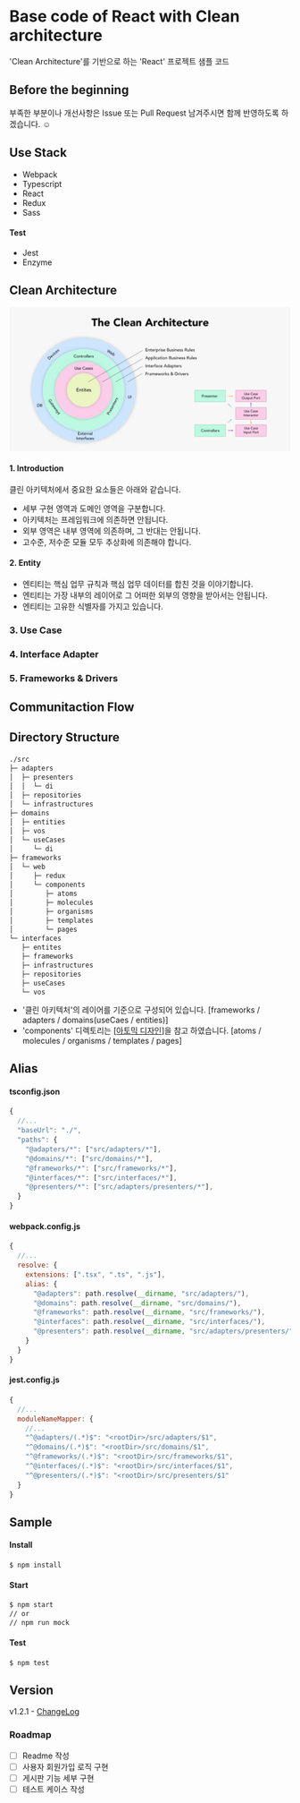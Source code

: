 # Base code of React with Clean architecture
'Clean Architecture'를 기반으로 하는 'React' 프로젝트 샘플 코드

## Before the beginning
부족한 부분이나 개선사항은 Issue 또는 Pull Request 남겨주시면 함께 반영하도록 하겠습니다. ☺️ 

## Use Stack
* Webpack
* Typescript
* React
* Redux
* Sass
#### Test
* Jest
* Enzyme

## Clean Architecture
![Alt Clean architecture](/_readme/clean-architecture.png)

#### 1. Introduction
클린 아키텍처에서 중요한 요소들은 아래와 같습니다.
  
* 세부 구현 영역과 도메인 영역을 구분합니다.
* 아키텍처는 프레임워크에 의존하면 안됩니다.
* 외부 영역은 내부 영역에 의존하며, 그 반대는 안됩니다.
* 고수준, 저수준 모듈 모두 추상화에 의존해야 합니다.

#### 2. Entity
* 엔티티는 핵심 업무 규칙과 핵심 업무 데이터를 합친 것을 이야기합니다.
* 엔티티는 가장 내부의 레이어로 그 어떠한 외부의 영향을 받아서는 안됩니다.
* 엔티티는 고유한 식별자를 가지고 있습니다.


### 3. Use Case

### 4. Interface Adapter

### 5. Frameworks & Drivers


## Communitaction Flow


## Directory Structure
```
./src
├─ adapters
│  ├─ presenters
│  │  └─ di
│  ├─ repositories
│  └─ infrastructures
├─ domains
│  ├─ entities
│  ├─ vos
│  └─ useCases
│     └─ di
├─ frameworks
│  └─ web
│     ├─ redux
│     └─ components
│        ├─ atoms
│        ├─ molecules
│        ├─ organisms
│        ├─ templates
│        └─ pages
└─ interfaces
   ├─ entites
   ├─ frameworks
   ├─ infrastructures
   ├─ repositories
   ├─ useCases
   └─ vos
```

* '클린 아키텍처'의 레이어를 기준으로 구성되어 있습니다.  [frameworks / adapters / domains(useCaes / entities)]
* 'components' 디렉토리는 [[아토믹 디자인](https://bradfrost.com/blog/post/atomic-web-design/#atoms)]을 참고 하였습니다.  [atoms / molecules / organisms / templates / pages]

## Alias
#### tsconfig.json
```js
{
  //...
  "baseUrl": "./",
  "paths": {
    "@adapters/*": ["src/adapters/*"],
    "@domains/*": ["src/domains/*"],
    "@frameworks/*": ["src/frameworks/*"],
    "@interfaces/*": ["src/interfaces/*"],
    "@presenters/*": ["src/adapters/presenters/*"],
  }
}
```

#### webpack.config.js
```js
{
  //...
  resolve: {
    extensions: [".tsx", ".ts", ".js"],
    alias: { 
      "@adapters": path.resolve(__dirname, "src/adapters/"),
      "@domains": path.resolve(__dirname, "src/domains/"),
      "@frameworks": path.resolve(__dirname, "src/frameworks/"),
      "@interfaces": path.resolve(__dirname, "src/interfaces/"),
      "@presenters": path.resolve(__dirname, "src/adapters/presenters/")
    }
  }
}
```

#### jest.config.js
```js
{
  //...
  moduleNameMapper: { 
    //...
    "^@adapters/(.*)$": "<rootDir>/src/adapters/$1",
    "^@domains/(.*)$": "<rootDir>/src/domains/$1",
    "^@frameworks/(.*)$": "<rootDir>/src/frameworks/$1",
    "^@interfaces/(.*)$": "<rootDir>/src/interfaces/$1",
    "^@presenters/(.*)$": "<rootDir>/src/presenters/$1"
  }
}
```

## Sample
#### Install
```
$ npm install
```
#### Start
```
$ npm start
// or
// npm run mock
```
#### Test
```
$ npm test
```

## Version
v1.2.1 - [ChangeLog](https://github.com/falsy/react-with-clean-architecture/blob/master/changelog.md)

 ### Roadmap
 - [ ] Readme 작성
 - [ ] 사용자 회원가입 로직 구현
 - [ ] 게시판 기능 세부 구현
 - [ ] 테스트 케이스 작성
